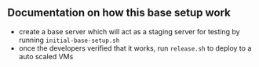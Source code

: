 ## Documentation on how this base setup work


* create a base server which will act as a staging server for testing by running `initial-base-setup.sh`
* once the developers verified that it works, run `release.sh` to deploy to a auto scaled VMs 